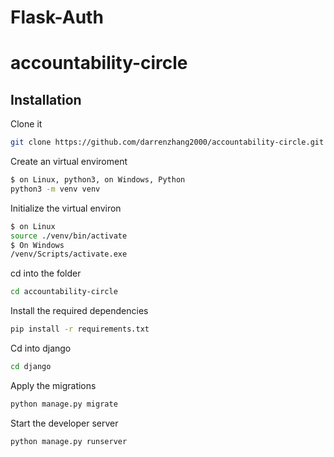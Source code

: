# Flask-Auth
# accountability-circle

## Installation

Clone it 
```bash
git clone https://github.com/darrenzhang2000/accountability-circle.git
```
Create an virtual enviroment
```bash
$ on Linux, python3, on Windows, Python
python3 -m venv venv
```
Initialize the virtual environ
```bash
$ on Linux
source ./venv/bin/activate
$ On Windows
/venv/Scripts/activate.exe
```
cd into the folder
```bash
cd accountability-circle
```
Install the required dependencies
```bash
pip install -r requirements.txt
```
Cd into django
```bash
cd django
```
Apply the migrations
```bash
python manage.py migrate
```
Start the developer server
```python
python manage.py runserver
```

